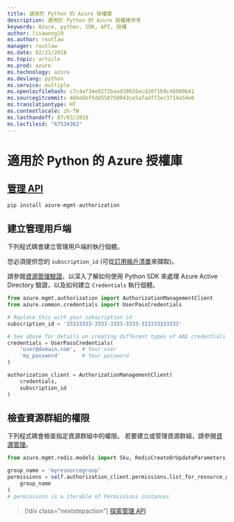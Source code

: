 ```yaml
---
title: 適用於 Python 的 Azure 授權庫
description: 適用於 Python 的 Azure 授權庫參考
keywords: Azure, python, SDK, API, 授權
author: lisawong19
ms.author: routlaw
manager: routlaw
ms.date: 02/21/2018
ms.topic: article
ms.prod: azure
ms.technology: azure
ms.devlang: python
ms.service: multiple
ms.openlocfilehash: c7c4af34e82f2baad39635ecd20f1b9c48900b41
ms.sourcegitcommit: 46bebbf5dd558750043ce5afadff2ec3714a54e6
ms.translationtype: HT
ms.contentlocale: zh-TW
ms.lasthandoff: 07/03/2019
ms.locfileid: "67534362"
---
```

# <a name="azure-authorization-libraries-for-python"></a>適用於 Python 的 Azure 授權庫

## <a name="management-apipythonapioverviewazureauthorizationmanagement"></a>[管理 API](/python/api/overview/azure/authorization/management)

```bash
pip install azure-mgmt-authorization
```

## <a name="create-the-management-client"></a>建立管理用戶端

下列程式碼會建立管理用戶端的執行個體。

您必須提供您的 ``subscription_id`` (可從[訂用帳戶清單](https://manage.windowsazure.com/#Workspaces/AdminTasks/SubscriptionMapping)來擷取)。

請參閱[資源管理驗證](/python/azure/python-sdk-azure-authenticate)，以深入了解如何使用 Python SDK 來處理 Azure Active Directory 驗證，以及如何建立 ``Credentials`` 執行個體。

```python
from azure.mgmt.authorization import AuthorizationManagementClient
from azure.common.credentials import UserPassCredentials

# Replace this with your subscription id
subscription_id = '33333333-3333-3333-3333-333333333333'

# See above for details on creating different types of AAD credentials
credentials = UserPassCredentials(
    'user@domain.com',  # Your user
    'my_password'       # Your password
)

authorization_client = AuthorizationManagementClient(
    credentials,
    subscription_id
)
```

## <a name="check-permissions-for-a-resource-group"></a>檢查資源群組的權限

下列程式碼會檢查指定資源群組中的權限。 若要建立或管理資源群組，請參閱[資源管理](/python/api/overview/azure/azure.mgmt.resource)。

```python
from azure.mgmt.redis.models import Sku, RedisCreateOrUpdateParameters

group_name = 'myresourcegroup'
permissions = self.authorization_client.permissions.list_for_resource_group(
    group_name
)
# permissions is a iterable of Permissions instances
```

> [!div class="nextstepaction"]
> [探索管理 API](/python/api/overview/azure/authorization/management)
